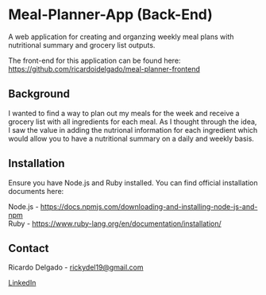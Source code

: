 # Meal-Planner-App (Back-End)

A web application for creating and organzing weekly meal plans with nutritional summary and grocery list outputs. 

The front-end for this application can be found here: https://github.com/ricardoidelgado/meal-planner-frontend

## Background

I wanted to find a way to plan out my meals for the week and receive a grocery list with all ingredients for each meal. As I thought through the idea, I saw the value in adding the nutrional information for each ingredient which would allow you to have a nutritional summary on a daily and weekly basis.

## Installation

Ensure you have Node.js and Ruby installed. You can find official installation documents here:

Node.js - https://docs.npmjs.com/downloading-and-installing-node-js-and-npm
<br>
Ruby - https://www.ruby-lang.org/en/documentation/installation/

## Contact

Ricardo Delgado - rickydel19@gmail.com

[LinkedIn](https://www.linkedin.com/in/ricardodelgado1/)

